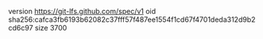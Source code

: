 version https://git-lfs.github.com/spec/v1
oid sha256:cafca3fb6193b62082c37fff57f487ee1554f1cd67f4701deda312d9b2cd6c97
size 3700
